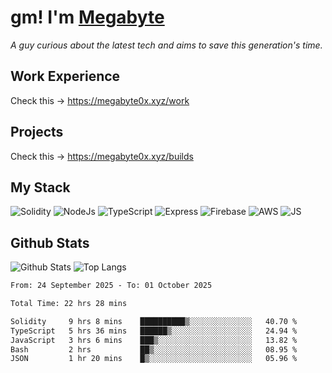 # gm! I'm [Megabyte](https://megabyte0x.xyz/)

*A guy curious about the latest tech and aims to save this generation's time.*

## Work Experience

Check this -> https://megabyte0x.xyz/work

## Projects

Check this -> https://megabyte0x.xyz/builds

## My Stack

![Solidity](https://img.shields.io/badge/solidity-grey?style=for-the-badge&logo=solidity&logoColor=Green)
![NodeJs](https://img.shields.io/badge/NODE_JS-grey?style=for-the-badge&logo=nodedotjs&logoColor=Green)
![TypeScript](https://img.shields.io/badge/TS-grey?style=for-the-badge&logo=typescript&logoColor=Green)
![Express](https://img.shields.io/badge/EXPRESS-grey?style=for-the-badge&logo=EXPRESS&logoColor=Green)
![Firebase](https://img.shields.io/badge/EXPRESS-grey?style=for-the-badge&logo=EXPRESS&logoColor=Green)
![AWS](https://img.shields.io/badge/AWS-grey?style=for-the-badge&logo=amazonaws&logoColor=Yellow)
![JS](https://img.shields.io/badge/JS-grey?style=for-the-badge&logo=javascript&logoColor=Green)

## Github Stats

![Github Stats](https://github-readme-stats.vercel.app/api?username=megabyte0x&show_icons=true&theme=dark&hide_border=true&bg_color=0D1117) ![Top Langs](https://github-readme-stats.vercel.app/api/top-langs/?username=megabyte0x&layout=compact&theme=dark)

<!--START_SECTION:waka-->

```txt
From: 24 September 2025 - To: 01 October 2025

Total Time: 22 hrs 28 mins

Solidity     9 hrs 8 mins    ██████████▒░░░░░░░░░░░░░░   40.70 %
TypeScript   5 hrs 36 mins   ██████▒░░░░░░░░░░░░░░░░░░   24.94 %
JavaScript   3 hrs 6 mins    ███▒░░░░░░░░░░░░░░░░░░░░░   13.82 %
Bash         2 hrs           ██▒░░░░░░░░░░░░░░░░░░░░░░   08.95 %
JSON         1 hr 20 mins    █▒░░░░░░░░░░░░░░░░░░░░░░░   05.96 %
```

<!--END_SECTION:waka-->


